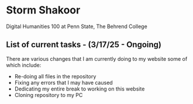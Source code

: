 # Storm Shakoor
Digital Humanities 100 at Penn State, The Behrend College

## List of current tasks - (3/17/25 - Ongoing)
There are various changes that I am currently doing to my website some of which include:
- Re-doing all files in the repository
- Fixing any errors that I may have caused
- Dedicating my entire break to working on this website
- Cloning repository to my PC
